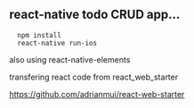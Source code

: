 ## react-native todo CRUD app...

```
  npm install
  react-native run-ios
```

also using react-native-elements

transfering react code from react_web_starter 

https://github.com/adrianmui/react-web-starter